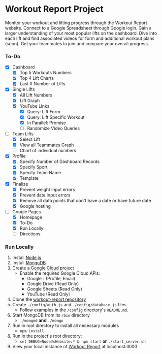 # Workout Report Project

Monitor your workout and lifting progress through the Workout Report website. Connect to a Google Spreadsheet through Google login. Gain a larger understanding of your most popular lifts on the dashboard. Dive into each lift and find associated videos for form and additional workout plans (soon). Get your teammates to join and compare your overall progress.

### To-Do
- [x] Dashboard
    - [x] Top 5 Workouts Numbers
    - [x] Top 4 Lift Charts
    - [x] Last X Number of Lifts
- [x] Single Lifts
    - [x] All Lift Numbers
    - [x] Lift Graph
    - [x] YouTube Links
        - [x] Query: Lift Form
        - [x] Query: Lift Specific Workout
        - [x] In Parallel: Promise
        - [ ] Randomize Video Queries
- [ ] Team Lifts
    - [x] Select Lift
    - [x] View all Teammates Graph
    - [ ] Chart of individual numbers
- [x] Profile
    - [x] Specify Number of Dashboard Records
    - [x] Specify Sport
    - [x] Specify Team Name
    - [x] Template
- [x] Finalize
    - [x] Prevent weight input errors
    - [x] Prevent date input errors
    - [x] Remove all data points that don't have a date or have future date
    - [x] Google hosting
- [ ] Google Pages
    - [x] Homepage
    - [x] To-Do
    - [x] Run Locally
    - [ ] Directions

### Run Locally
1. Install [Node.js](https://nodejs.org/en/)
2. Install [MongoDB](https://www.mongodb.com/)
3. Create a [Google Cloud](https://console.cloud.google.com) project
    - Enable the required Google Cloud APIs:
        - Google+ (Profile, Email)
        - Google Drive (Read Only)
        - Google Sheets (Read Only)
        - YouTube (Read Only)
4. Clone the [workout-report repository](https://github.com/mathison42/NodeJsWebsite)
5. Create `./config/auth.js` and `./config/database.js` files.
    - Follow examples in the `/config` directory's `README.md`.
6. Start MongoDB from its `/bin` directory
    - `./mongod` **and** `./mongo`
7. Run in root directory to install all necessary modules
    - `npm install`
8. Run in the project's root directory:
    - `set DEBUG=NodeJsWebsite:* & npm start` **or** `./start_server.sh`
9. View your local instance of [Workout Report](localhost:3000) at localhost:3000
